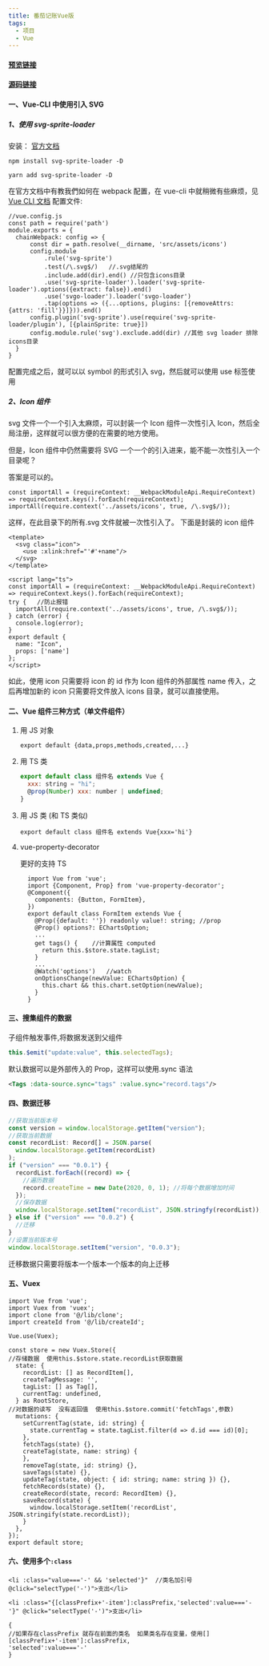 ```yaml
---
title: 番茄记账Vue版
tags:
  - 项目
  - Vue
---
```


#### [预览链接](https://gengzhii.gitee.io/morney-website/#/home)

#### [源码链接](https://gitee.com/gengzhii/morney-v)

#### 一、Vue-CLI 中使用引入 SVG

##### 1、使用 svg-sprite-loader

安装：
[官方文档](https://github.com/JetBrains/svg-sprite-loader)

```
npm install svg-sprite-loader -D

yarn add svg-sprite-loader -D
```

在官方文档中有教我們如何在 webpack 配置，在 vue-cli 中就稍微有些麻烦，见[Vue CLI 文档](https://cli.vuejs.org/zh/guide/webpack.html#%E4%BF%AE%E6%94%B9-loader-%E9%80%89%E9%A1%B9)
配置文件:

   <!-- more -->

```
//vue.config.js
const path = require('path')
module.exports = {
  chainWebpack: config => {
      const dir = path.resolve(__dirname, 'src/assets/icons')
      config.module
          .rule('svg-sprite')
          .test(/\.svg$/)   //.svg结尾的
          .include.add(dir).end() //只包含icons目录
          .use('svg-sprite-loader').loader('svg-sprite-loader').options({extract: false}).end()
          .use('svgo-loader').loader('svgo-loader')
          .tap(options => ({...options, plugins: [{removeAttrs: {attrs: 'fill'}}]})).end()
      config.plugin('svg-sprite').use(require('svg-sprite-loader/plugin'), [{plainSprite: true}])
      config.module.rule('svg').exclude.add(dir) //其他 svg loader 排除 icons目录
  }
}
```

配置完成之后，就可以以 symbol 的形式引入 svg，然后就可以使用 use 标签使用

##### 2、Icon 组件

svg 文件一个一个引入太麻烦，可以封装一个 Icon 组件一次性引入 Icon，然后全局注册，这样就可以很方便的在需要的地方使用。

但是，Icon 组件中仍然需要将 SVG 一个一个的引入进来，能不能一次性引入一个目录呢？

答案是可以的。

```
const importAll = (requireContext: __WebpackModuleApi.RequireContext) => requireContext.keys().forEach(requireContext);
importAll(require.context('../assets/icons', true, /\.svg$/));
```

这样，在此目录下的所有.svg 文件就被一次性引入了。
下面是封装的 icon 组件

```
<template>
  <svg class="icon">
    <use :xlink:href="'#'+name"/>
  </svg>
</template>

<script lang="ts">
const importAll = (requireContext: __WebpackModuleApi.RequireContext) => requireContext.keys().forEach(requireContext);
try {	//防止报错
  importAll(require.context('../assets/icons', true, /\.svg$/));
} catch (error) {
  console.log(error);
}
export default {
  name: "Icon",
  props: ['name']
};
</script>
```

如此，使用 icon 只需要将 icon 的 id 作为 Icon 组件的外部属性 name 传入，之后再增加新的 icon 只需要将文件放入 icons 目录，就可以直接使用。

#### 二、Vue 组件三种方式（单文件组件）

1. 用 JS 对象

   `export default {data,props,methods,created,...}`

2. 用 TS 类

   ```js
   export default class 组件名 extends Vue {
     xxx: string = "hi";
     @prop(Number) xxx: number | undefined;
   }
   ```

3. 用 JS 类 (和 TS 类似)

   `export default class 组件名 extends Vue{xxx='hi'}`

4. vue-property-decorator

   更好的支持 TS

   ```
     import Vue from 'vue';
     import {Component, Prop} from 'vue-property-decorator';
     @Component({
       components: {Button, FormItem},
     })
     export default class FormItem extends Vue {
       @Prop({default: ''}) readonly value!: string; //prop
       @Prop() options?: EChartsOption;
       ...
       get tags() {    //计算属性 computed
         return this.$store.state.tagList;
       }
       ...
       @Watch('options')   //watch
       onOptionsChange(newValue: EChartsOption) {
         this.chart && this.chart.setOption(newValue);
       }
     }
   ```

#### 三、搜集组件的数据

子组件触发事件,将数据发送到父组件

```js
this.$emit("update:value", this.selectedTags);
```

默认数据可以是外部传入的 Prop，这样可以使用.sync 语法

```xml
<Tags :data-source.sync="tags" :value.sync="record.tags"/>
```

#### 四、数据迁移

```js
//获取当前版本号
const version = window.localStorage.getItem("version");
//获取当前数据
const recordList: Record[] = JSON.parse(
  window.localStorage.getItem(recordList)
);
if ("version" === "0.0.1") {
  recordList.forEach((record) => {
    //遍历数据
    record.createTime = new Date(2020, 0, 1); //将每个数据增加时间
  });
  //保存数据
  window.localStorage.setItem("recordList", JSON.stringfy(recordList));
} else if ("version" === "0.0.2") {
  //迁移
}
//设置当前版本号
window.localStorage.setItem("version", "0.0.3");
```

迁移数据只需要将版本一个版本一个版本的向上迁移

#### 五、Vuex

```
import Vue from 'vue';
import Vuex from 'vuex';
import clone from '@/lib/clone';
import createId from '@/lib/createId';

Vue.use(Vuex);

const store = new Vuex.Store({
//存储数据  使用this.$store.state.recordList获取数据
  state: {
    recordList: [] as RecordItem[],
    createTagMessage: '',
    tagList: [] as Tag[],
    currentTag: undefined,
  } as RootStore,
//对数据的读写  没有返回值  使用this.$store.commit('fetchTags',参数)
  mutations: {
    setCurrentTag(state, id: string) {
      state.currentTag = state.tagList.filter(d => d.id === id)[0];
    },
    fetchTags(state) {},
    createTag(state, name: string) {
    },
    removeTag(state, id: string) {},
    saveTags(state) {},
    updateTag(state, object: { id: string; name: string }) {},
    fetchRecords(state) {},
    createRecord(state, record: RecordItem) {},
    saveRecord(state) {
      window.localStorage.setItem('recordList', JSON.stringify(state.recordList));
    }
  },
});
export default store;
```

#### 六、使用多个`:class`

```
<li :class="value==='-' && 'selected'}"  //类名加引号 @click="selectType('-')">支出</li>

<li :class="{[classPrefix+'-item']:classPrefix,'selected':value==='-'}" @click="selectType('-')">支出</li>

{
//如果存在classPrefix 就存在前面的类名  如果类名存在变量，使用[]
[classPrefix+'-item']:classPrefix,
'selected':value==='-'
}
```

